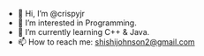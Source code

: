 - 👋 Hi, I’m @crispyjr
- 👀 I’m interested in Programming.
- 🌱 I’m currently learning C++ & Java.
- 📫 How to reach me: shishijohnson2@gmail.com

<!---
crispyjr/crispyjr is a ✨ special ✨ repository because its `README.md` (this file) appears on your GitHub profile.
You can click the Preview link to take a look at your changes.
--->
